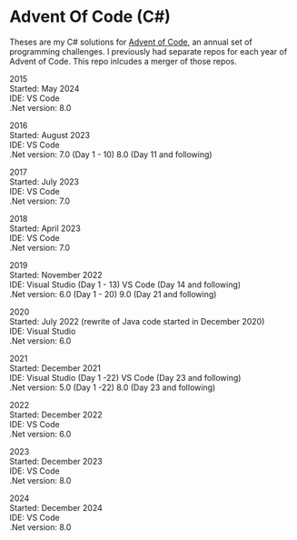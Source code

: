 # Advent Of Code (C#)

Theses are my C# solutions for [Advent of Code](https://adventofcode.com/), an annual set of programming challenges. I previously had separate repos for each year of Advent of Code. This repo inlcudes a merger of those repos.

2015  
Started: May 2024  
IDE: VS Code  
.Net version: 8.0  

2016  
Started: August 2023  
IDE: VS Code  
.Net version: 7.0 (Day 1 - 10) 8.0 (Day 11 and following)

2017  
Started: July 2023  
IDE: VS Code  
.Net version: 7.0  

2018  
Started: April 2023  
IDE: VS Code  
.Net version: 7.0  

2019  
Started: November 2022  
IDE: Visual Studio (Day 1 - 13) VS Code (Day 14 and following)  
.Net version: 6.0 (Day 1 - 20) 9.0 (Day 21 and following)  

2020  
Started: July 2022 (rewrite of Java code started in December 2020)  
IDE: Visual Studio  
.Net version: 6.0  

2021  
Started: December 2021  
IDE: Visual Studio (Day 1 -22) VS Code (Day 23 and following)  
.Net version: 5.0 (Day 1 -22) 8.0 (Day 23 and following)  

2022  
Started: December 2022  
IDE: VS Code  
.Net version: 6.0  

2023  
Started: December 2023  
IDE: VS Code  
.Net version: 8.0  

2024  
Started: December 2024  
IDE: VS Code  
.Net version: 8.0  

